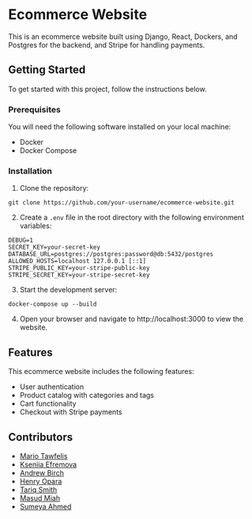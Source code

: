 # Ecommerce Website

This is an ecommerce website built using Django, React, Dockers, and Postgres for the backend, and Stripe for handling payments.

## Getting Started

To get started with this project, follow the instructions below.

### Prerequisites

You will need the following software installed on your local machine:

- Docker
- Docker Compose

### Installation

1. Clone the repository:

```
git clone https://github.com/your-username/ecommerce-website.git
```

2. Create a `.env` file in the root directory with the following environment variables:

```
DEBUG=1
SECRET_KEY=your-secret-key
DATABASE_URL=postgres://postgres:password@db:5432/postgres
ALLOWED_HOSTS=localhost 127.0.0.1 [::1]
STRIPE_PUBLIC_KEY=your-stripe-public-key
STRIPE_SECRET_KEY=your-stripe-secret-key
```

3. Start the development server:

```
docker-compose up --build
```

4. Open your browser and navigate to http://localhost:3000 to view the website.

## Features

This ecommerce website includes the following features:

- User authentication
- Product catalog with categories and tags
- Cart functionality
- Checkout with Stripe payments

## Contributors

- <a href="https://github.com/MarioTawfelis">Mario Tawfelis</a>
- <a href="https://github.com/KseniiaEfremova">Kseniia Efremova</a>
- <a href="https://github.com/BirchAD">Andrew Birch</a>
- <a href="https://github.com/HenryXanderTalent">Henry Opara</a>
- <a href="https://github.com/tariqanthonysmith">Tariq Smith</a>
- <a href="https://github.com/MasudMiahGIT">Masud Miah</a>
- <a href="https://github.com/YA-Maya">Sumeya Ahmed</a>


